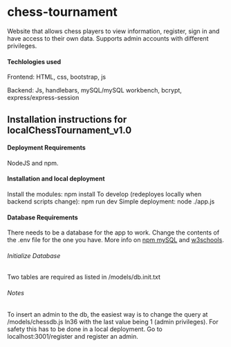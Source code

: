 # chess-tournament
 Website that allows chess players to view information, register, sign in and have access to their own data. Supports admin accounts with different privileges.
 
#### Techlologies used
Frontend:
HTML, css, bootstrap, js

Backend:
Js, handlebars, mySQL/mySQL workbench, bcrypt, express/express-session
 
## Installation instructions for localChessTournament_v1.0

#### Deployment Requirements

NodeJS and npm.

#### Installation and local deployment

Install the modules:
npm install
To develop (redeployes locally when backend scripts change):
npm run dev
Simple deployment:
node ./app.js

#### Database Requirements

There needs to be a database for the app to work. Change the contents of the .env file for the one you have.
More info on [npm mySQL](https://www.npmjs.com/package/mysql) and [w3schools](https://www.w3schools.com/nodejs/nodejs_mysql.asp).

###### Initialize Database

Two tables are required as listed in /models/db.init.txt

###### Notes
To insert an admin to the db, the easiest way is to change the query at /models/chessdb.js ln36 with the last value being 1 (admin privileges).
For safety this has to be done in a local deployment. Go to localhost:3001/register and register an admin.
